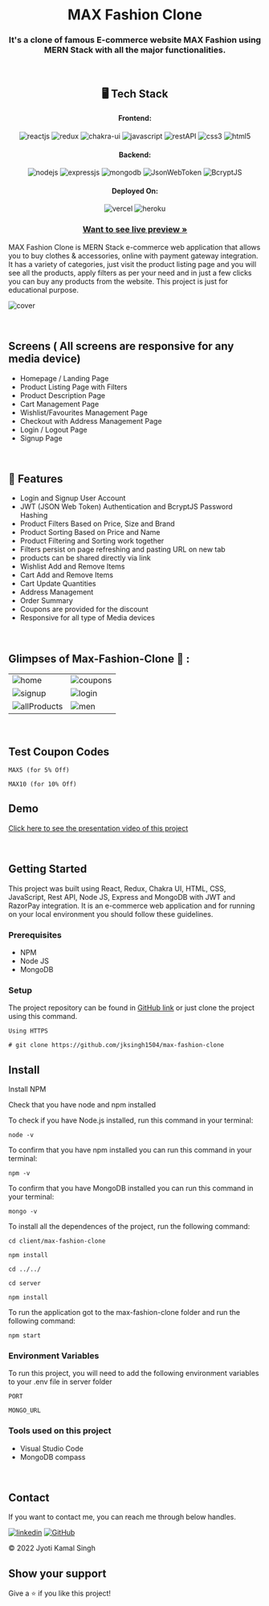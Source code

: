 <h1 align="center">MAX Fashion Clone</h1>


<h3 align="center">It's a clone of famous E-commerce website MAX Fashion using MERN Stack with all the major functionalities.</h3>

<br />

<h2 align="center">🖥️ Tech Stack</h2>

<h4 align="center">Frontend:</h4>

<p align="center">
  <img src="https://img.shields.io/badge/React-20232A?style=for-the-badge&logo=react&logoColor=61DAFB" alt="reactjs" />
  <img src="https://img.shields.io/badge/Redux-593D88?style=for-the-badge&logo=redux&logoColor=white" alt="redux" />
  <img src="https://img.shields.io/badge/Chakra%20UI-3bc7bd?style=for-the-badge&logo=chakraui&logoColor=white" alt="chakra-ui" />
  <img src="https://img.shields.io/badge/JavaScript-323330?style=for-the-badge&logo=javascript&logoColor=F7DF1E" alt="javascript" />
  <img src="https://img.shields.io/badge/Rest_API-02303A?style=for-the-badge&logo=react-router&logoColor=white" alt="restAPI" />
  <img src="https://img.shields.io/badge/CSS3-1572B6?style=for-the-badge&logo=css3&logoColor=white" alt="css3" />
  <img src="https://img.shields.io/badge/HTML5-E34F26?style=for-the-badge&logo=html5&logoColor=white" alt="html5" />
</p>

<h4 align="center">Backend:</h4>

<p align="center">
  <img src="https://img.shields.io/badge/Node.js-339933?style=for-the-badge&logo=nodedotjs&logoColor=white" alt="nodejs" />
  <img src="https://img.shields.io/badge/Express.js-000000?style=for-the-badge&logo=express&logoColor=white" alt="expressjs" />
  <img src="https://img.shields.io/badge/MongoDB-4EA94B?style=for-the-badge&logo=mongodb&logoColor=white" alt="mongodb" />
  <img src="https://img.shields.io/badge/JWT-000000?style=for-the-badge&logo=JSON%20web%20tokens&logoColor=white" alt="JsonWebToken" />
  <img src="https://img.shields.io/badge/BcryptJS-339933?style=for-the-badge&logo=JSON%20web%20tokens&logoColor=white" alt="BcryptJS" />
</p>

<!-- <h4 align="center">Payment Gateway:</h4>

<p align="center">
  <img src="https://img.shields.io/badge/Razorpay-02042B?style=for-the-badge&logo=razorpay&logoColor=3395FF" alt="razorpay" />
</p> -->

<h4 align="center">Deployed On:</h4>

<p align="center">
  <img src="https://img.shields.io/badge/Netlify-00C7B7?style=for-the-badge&logo=netlify&logoColor=white" alt="vercel" />
  <img src="https://img.shields.io/badge/Heroku-430098?style=for-the-badge&logo=heroku&logoColor=white" alt="heroku" />
</p>

<h3 align="center"><a href="https://max-fashion-jk.netlify.app/"><strong>Want to see live preview »</strong></a></h3>

<!-- <p align="center">
  <br />&#10023;
  <a href="#Demo">View Demo</a> &#10023;
  <a href="">Report Bug</a> &#10023;
  <a href="#Getting-Started">Getting Started</a> &#10023;
  <a href="#Install">Installing</a> &#10023;
  <a href="#Contact">Author</a> &#10023;
</p> -->

MAX Fashion Clone is MERN Stack e-commerce web application that allows you to buy clothes & accessories, online with payment gateway integration. It has a variety of categories, just visit the product listing page and you will see all the products, apply filters as per your need and in just a few clicks you can buy any products from the website. This project is just for educational purpose.

![cover](https://user-images.githubusercontent.com/101581191/200629844-e92cac8a-9421-4661-94c4-90d8debe10a7.png)

<br />

## Screens ( All screens are responsive for any media device)

- Homepage / Landing Page
- Product Listing Page with Filters
- Product Description Page
- Cart Management Page
- Wishlist/Favourites Management Page
- Checkout with Address Management Page
- Login / Logout Page
- Signup Page

<br />

## 🚀 Features

- Login and Signup User Account
- JWT (JSON Web Token) Authentication and BcryptJS Password Hashing
- Product Filters Based on Price, Size and Brand
- Product Sorting Based on Price and Name
- Product Filtering and Sorting work together
- Filters persist on page refreshing and pasting URL on new tab
- products can be shared directly via link
- Wishlist Add and Remove Items
- Cart Add and Remove Items
- Cart Update Quantities
- Address Management
- Order Summary
- Coupons are provided for the discount
- Responsive for all type of Media devices

<br />

## Glimpses of Max-Fashion-Clone 🙈 :

<table>
  <tr>
    <td><img src="https://user-images.githubusercontent.com/101581191/200632509-eb86ac1c-b128-4c46-8a7b-7c3f43de2f74.png" alt="home" /></td>
    <td><img src="https://user-images.githubusercontent.com/101581191/200632544-e99f91bc-6be3-4806-a758-291fb5478470.png" alt="coupons" /></td>
  </tr>
  <tr>
    <td><img src="https://user-images.githubusercontent.com/101581191/200633821-e67eadfa-1c4f-4810-b1f6-4b5ed7beded9.png" alt="signup" /></td>
    <td><img src="https://user-images.githubusercontent.com/101581191/200632570-8c2fa7d9-aa33-48df-a81a-19ded7ba7e6a.png" alt="login" /></td>
  </tr>
  <tr>
    <td><img src="https://user-images.githubusercontent.com/101581191/200632603-b289169e-cfe4-4183-8f4f-754db699b64b.png" alt="allProducts" /></td>
    <td><img src="https://user-images.githubusercontent.com/101581191/200632633-511322b9-2aa5-4e15-904f-7999443f8643.png" alt="men" /></td>
  </tr>
<!--   <tr>
    <td><img src="" alt="women" /></td>
    <td><img src="" alt="kids" /></td>
  </tr> -->
  
</table>

<br />

## Test Coupon Codes

```
MAX5 (for 5% Off)

MAX10 (for 10% Off)

```

<!-- ## Razorpay test payment Cards

[Click here to use the razorpay testing payment methods](https://razorpay.com/docs/payments/payments/test-card-upi-details/)

<br /> -->

<h2>Demo</h2>

[Click here to see the presentation video of this project]()


<br />

## Getting Started

This project was built using React, Redux, Chakra UI, HTML, CSS, JavaScript, Rest API, Node JS, Express and MongoDB with JWT and RazorPay integration. It is an e-commerce web application and for running on your local environment you should follow these guidelines.

### Prerequisites

- NPM
- Node JS
- MongoDB

### Setup

The project repository can be found in [GitHub link](https://github.com/jksingh1504/max-fashion-clone) or just clone the project using this command.

```
Using HTTPS

# git clone https://github.com/jksingh1504/max-fashion-clone
```


## Install

Install NPM

Check that you have node and npm installed

To check if you have Node.js installed, run this command in your terminal:

```
node -v
```

To confirm that you have npm installed you can run this command in your terminal:

```
npm -v
```

To confirm that you have MongoDB installed you can run this command in your terminal:

```
mongo -v
```

To install all the dependences of the project, run the following command:

```
cd client/max-fashion-clone

npm install

cd ../../

cd server

npm install
```

To run the application got to the max-fashion-clone folder and run the following command:

```
npm start
```

### Environment Variables

To run this project, you will need to add the following environment variables to your .env file in server folder

`PORT`

`MONGO_URL`


### Tools used on this project

- Visual Studio Code
- MongoDB compass

<br />

## Contact

If you want to contact me, you can reach me through below handles.

[![linkedin](https://img.shields.io/badge/Jyoti_Kamal_Singh-0077B5?style=for-the-badge&logo=linkedin&logoColor=white)](https://www.linkedin.com/in/jyoti-kamal-singh/)
[![GitHub](https://img.shields.io/badge/Jyoti_Kamal_Singh-20232A?style=for-the-badge&logo=Github&logoColor=white)](https://github.com/jksingh1504)

© 2022 Jyoti Kamal Singh

## Show your support

Give a ⭐️ if you like this project!
